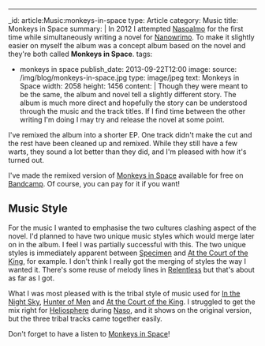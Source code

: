 ---
_id: article:Music:monkeys-in-space
type: Article
category: Music
title: Monkeys in Space
summary: |
  In 2012 I attempted [Nasoalmo](http://www.nasoalmo.org/) for the first time while simultaneously writing a novel for [Nanowrimo](http://nanowrimo.org/). To make it slightly easier on myself the album was a concept album based on the novel and they're both called **Monkeys in Space**.
tags: 
  - monkeys in space
publish_date: 2013-09-22T12:00
image:
  source: /img/blog/monkeys-in-space.jpg
  type: image/jpeg
  text: Monkeys in Space
  width: 2058
  height: 1456
content: |
  Though they were meant to be the same, the album and novel tell a slightly different story. The album is much more direct and hopefully the story can be understood through the music and the track titles. If I find time between the other writing I'm doing I may try and release the novel at some point.

  I've remixed the album into a shorter EP. One track didn't make the cut and the rest have been cleaned up and remixed. While they still have a few warts, they sound a lot better than they did, and I'm pleased with how it's turned out.

  I've made the remixed version of [Monkeys in Space][mis] available for free on [Bandcamp][bandcamp]. Of course, you can pay for it if you want!

  ## Music Style

  For the music I wanted to emphasise the two cultures clashing aspect of the novel. I'd planned to have two unique music styles which would merge later on in the album. I feel I was partially successful with this. The two unique styles is immediately apparent between [Specimen][specimen] and [At the Court of the King][king], for example. I don't think I really got the merging of styles the way I wanted it. There's some reuse of melody lines in [Relentless][relentless] but that's about as far as I got.

  What I was most pleased with is the tribal style of music used for [In the Night Sky][sky], [Hunter of Men][hunter] and [At the Court of the King][king]. I struggled to get the mix right for [Heliosphere][heliosphere] during [Naso][naso], and it shows on the original version, but the three tribal tracks came together easily.

  Don't forget to have a listen to [Monkeys in Space][mis]!

  [mis]: http://stoogoff.bandcamp.com/
  [bandcamp]: http://bandcamp.com/
  [naso]: http://www.nasoalmo.org/
  [specimen]: http://stoogoff.bandcamp.com/track/specimen
  [king]: http://stoogoff.bandcamp.com/track/at-the-court-of-the-king
  [sky]: http://stoogoff.bandcamp.com/track/in-the-night-sky
  [hunter]: http://stoogoff.bandcamp.com/track/hunter-of-men
  [heliosphere]: http://stoogoff.bandcamp.com/track/entering-the-heliosphere
  [relentless]: http://stoogoff.bandcamp.com/track/relentless
